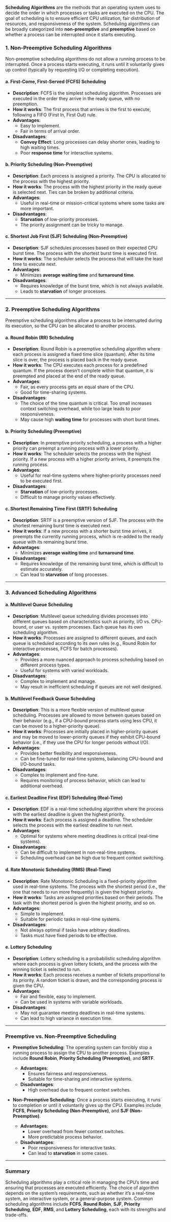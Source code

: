 **Scheduling Algorithms** are the methods that an operating system uses to decide the order in which processes or tasks are executed on the CPU. The goal of scheduling is to ensure efficient CPU utilization, fair distribution of resources, and responsiveness of the system. Scheduling algorithms can be broadly categorized into **non-preemptive** and **preemptive** based on whether a process can be interrupted once it starts executing.

### **1. Non-Preemptive Scheduling Algorithms**
Non-preemptive scheduling algorithms do not allow a running process to be interrupted. Once a process starts executing, it runs until it voluntarily gives up control (typically by requesting I/O or completing execution).

#### **a. First-Come, First-Served (FCFS) Scheduling**
   - **Description**: FCFS is the simplest scheduling algorithm. Processes are executed in the order they arrive in the ready queue, with no preemption.
   - **How it works**: The first process that arrives is the first to execute, following a FIFO (First In, First Out) rule.
   - **Advantages**:
     - Easy to implement.
     - Fair in terms of arrival order.
   - **Disadvantages**:
     - **Convoy Effect**: Long processes can delay shorter ones, leading to high waiting times.
     - Poor **response time** for interactive systems.

#### **b. Priority Scheduling (Non-Preemptive)**
   - **Description**: Each process is assigned a priority. The CPU is allocated to the process with the highest priority.
   - **How it works**: The process with the highest priority in the ready queue is selected next. Ties can be broken by additional criteria.
   - **Advantages**:
     - Useful in real-time or mission-critical systems where some tasks are more important.
   - **Disadvantages**:
     - **Starvation** of low-priority processes.
     - The priority assignment can be tricky to manage.

#### **c. Shortest Job First (SJF) Scheduling (Non-Preemptive)**
   - **Description**: SJF schedules processes based on their expected CPU burst time. The process with the shortest burst time is executed first.
   - **How it works**: The scheduler selects the process that will take the least time to execute next.
   - **Advantages**:
     - Minimizes **average waiting time** and **turnaround time**.
   - **Disadvantages**:
     - Requires knowledge of the burst time, which is not always available.
     - Leads to **starvation** of longer processes.

---

### **2. Preemptive Scheduling Algorithms**
Preemptive scheduling algorithms allow a process to be interrupted during its execution, so the CPU can be allocated to another process.

#### **a. Round Robin (RR) Scheduling**
   - **Description**: Round Robin is a preemptive scheduling algorithm where each process is assigned a fixed time slice (quantum). After its time slice is over, the process is placed back in the ready queue.
   - **How it works**: The CPU executes each process for a predefined quantum. If the process doesn't complete within that quantum, it is preempted and placed at the end of the ready queue.
   - **Advantages**:
     - Fair, as every process gets an equal share of the CPU.
     - Good for time-sharing systems.
   - **Disadvantages**:
     - The choice of the time quantum is critical. Too small increases context switching overhead, while too large leads to poor responsiveness.
     - May cause high **waiting time** for processes with short burst times.

#### **b. Priority Scheduling (Preemptive)**
   - **Description**: In preemptive priority scheduling, a process with a higher priority can preempt a running process with a lower priority.
   - **How it works**: The scheduler selects the process with the highest priority. If a new process with a higher priority arrives, it preempts the running process.
   - **Advantages**:
     - Useful for real-time systems where higher-priority processes need to be executed first.
   - **Disadvantages**:
     - **Starvation** of low-priority processes.
     - Difficult to manage priority values effectively.

#### **c. Shortest Remaining Time First (SRTF) Scheduling**
   - **Description**: SRTF is a preemptive version of SJF. The process with the shortest remaining burst time is executed next.
   - **How it works**: If a new process with a shorter burst time arrives, it preempts the currently running process, which is re-added to the ready queue with its remaining burst time.
   - **Advantages**:
     - Minimizes **average waiting time** and **turnaround time**.
   - **Disadvantages**:
     - Requires knowledge of the remaining burst time, which is difficult to estimate accurately.
     - Can lead to **starvation** of long processes.

---

### **3. Advanced Scheduling Algorithms**

#### **a. Multilevel Queue Scheduling**
   - **Description**: Multilevel queue scheduling divides processes into different queues based on characteristics such as priority, I/O vs. CPU-bound, or user vs. system processes. Each queue has its own scheduling algorithm.
   - **How it works**: Processes are assigned to different queues, and each queue is scheduled according to its own rules (e.g., Round Robin for interactive processes, FCFS for batch processes).
   - **Advantages**:
     - Provides a more nuanced approach to process scheduling based on different process types.
     - Useful for systems with varied workloads.
   - **Disadvantages**:
     - Complex to implement and manage.
     - May result in inefficient scheduling if queues are not well designed.

#### **b. Multilevel Feedback Queue Scheduling**
   - **Description**: This is a more flexible version of multilevel queue scheduling. Processes are allowed to move between queues based on their behavior (e.g., if a CPU-bound process starts using less CPU, it can be moved to a higher-priority queue).
   - **How it works**: Processes are initially placed in higher-priority queues and may be moved to lower-priority queues if they exhibit CPU-bound behavior (i.e., if they use the CPU for longer periods without I/O).
   - **Advantages**:
     - Provides better flexibility and responsiveness.
     - Can be fine-tuned for real-time systems, balancing CPU-bound and I/O-bound tasks.
   - **Disadvantages**:
     - Complex to implement and fine-tune.
     - Requires monitoring of process behavior, which can lead to additional overhead.

#### **c. Earliest Deadline First (EDF) Scheduling (Real-Time)**
   - **Description**: EDF is a real-time scheduling algorithm where the process with the earliest deadline is given the highest priority.
   - **How it works**: Each process is assigned a deadline. The scheduler selects the process with the earliest deadline to run next.
   - **Advantages**:
     - Optimal for systems where meeting deadlines is critical (real-time systems).
   - **Disadvantages**:
     - Can be difficult to implement in non-real-time systems.
     - Scheduling overhead can be high due to frequent context switching.

#### **d. Rate Monotonic Scheduling (RMS) (Real-Time)**
   - **Description**: Rate Monotonic Scheduling is a fixed-priority algorithm used in real-time systems. The process with the shortest period (i.e., the one that needs to run more frequently) is given the highest priority.
   - **How it works**: Tasks are assigned priorities based on their periods. The task with the shortest period is given the highest priority, and so on.
   - **Advantages**:
     - Simple to implement.
     - Suitable for periodic tasks in real-time systems.
   - **Disadvantages**:
     - Not always optimal if tasks have arbitrary deadlines.
     - Tasks must have fixed periods to be effective.

#### **e. Lottery Scheduling**
   - **Description**: Lottery scheduling is a probabilistic scheduling algorithm where each process is given lottery tickets, and the process with the winning ticket is selected to run.
   - **How it works**: Each process receives a number of tickets proportional to its priority. A random ticket is drawn, and the corresponding process is given the CPU.
   - **Advantages**:
     - Fair and flexible, easy to implement.
     - Can be used in systems with variable workloads.
   - **Disadvantages**:
     - May not guarantee meeting deadlines in real-time systems.
     - Can lead to high variance in execution time.

---

### **Preemptive vs. Non-Preemptive Scheduling**

- **Preemptive Scheduling**: The operating system can forcibly stop a running process to assign the CPU to another process. Examples include **Round Robin**, **Priority Scheduling (Preemptive)**, and **SRTF**.
   - **Advantages**:
     - Ensures fairness and responsiveness.
     - Suitable for time-sharing and interactive systems.
   - **Disadvantages**:
     - High overhead due to frequent context switches.
  
- **Non-Preemptive Scheduling**: Once a process starts executing, it runs to completion or until it voluntarily gives up the CPU. Examples include **FCFS**, **Priority Scheduling (Non-Preemptive)**, and **SJF (Non-Preemptive)**.
   - **Advantages**:
     - Lower overhead from fewer context switches.
     - More predictable process behavior.
   - **Disadvantages**:
     - Poor responsiveness for interactive tasks.
     - Can lead to **starvation** in some cases.

---

### **Summary**

Scheduling algorithms play a critical role in managing the CPU’s time and ensuring that processes are executed efficiently. The choice of algorithm depends on the system’s requirements, such as whether it’s a real-time system, an interactive system, or a general-purpose system. Common scheduling algorithms include **FCFS**, **Round Robin**, **SJF**, **Priority Scheduling**, **EDF**, **RMS**, and **Lottery Scheduling**, each with its strengths and trade-offs.
